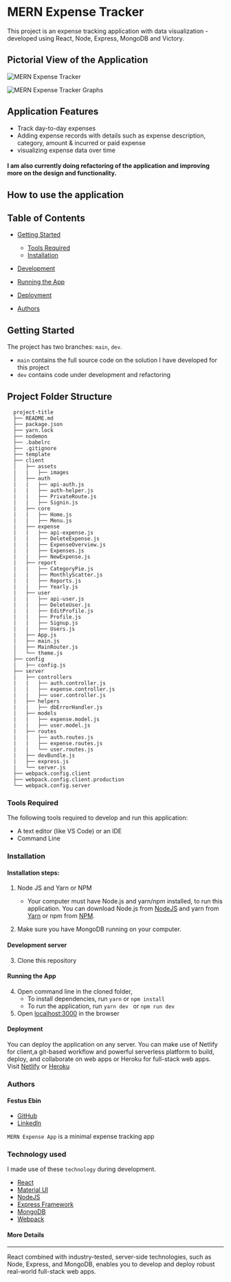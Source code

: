 # MERN Expense Tracker

This project is an expense tracking application with data visualization - developed using React, Node, Express, MongoDB and Victory.

## Pictorial View of the Application

![MERN Expense Tracker](https://mernbook.s3.amazonaws.com/git+/expensetracker.png "MERN Expense Tracker")

![MERN Expense Tracker Graphs](https://mernbook.s3.amazonaws.com/git+/graphs.png "MERN Expense Tracker Graphs")
<!-- ### [Live Demo](http://skeleton.mernbook.com/ "MERN Skeleton") -->

## Application Features
- Track day-to-day expenses
- Adding expense records with details such as expense description, category, amount & incurred or paid expense
- visualizing expense data over time

#### I am also currently doing refactoring of the application and improving more on the design and functionality.

<!-- ### The application is also fully deploy and hosted on Heroku. Live view of the application Demo can be found here- [MERN Expense Tracker](https://) -->

## How to use the application

## Table of Contents
- [Getting Started](#getting-started)
  - [Tools Required](#tools-required)
  - [Installation](#installation)
- [Development](#development)

- [Running the App](#running-the-app)
- [Deployment](#deployment)
- [Authors](#authors)

## Getting Started

The project has two branches: `main`, `dev`.

* `main` contains the full source code on the solution I have developed for this project
* `dev` contains code under development and refactoring

## Project Folder Structure

```
  project-title
  ├── README.md
  ├── package.json
  ├── yarn.lock
  ├── nodemon
  ├── .babelrc
  ├── .gitignore
  ├── template
  ├── client
  │   ├── assets
  |   |   ├── images
  │   ├── auth
  |   |   ├── api-auth.js
  |   |   ├── auth-helper.js
  |   |   ├── PrivateRoute.js
  |   |   ├── Signin.js
  |   ├── core
  |   |   ├── Home.js
  |   |   ├── Menu.js
  |   ├── expense
  |   |   ├── api-expense.js
  |   |   ├── DeleteExpense.js
  |   |   ├── ExpenseOverview.js
  |   |   ├── Expenses.js
  |   |   ├── NewExpense.js
  |   ├── report
  |   |   ├── CategoryPie.js
  |   |   ├── MonthlyScatter.js
  |   |   ├── Reports.js
  |   |   ├── Yearly.js
  |   ├── user
  |   |   ├── api-user.js
  |   |   ├── DeleteUser.js
  |   |   ├── EditProfile.js
  |   |   ├── Profile.js
  |   |   ├── Signup.js
  |   |   ├── Users.js
  |   ├── App.js
  |   ├── main.js
  |   ├── MainRouter.js
  │   └── theme.js
  ├── config
  |   ├── config.js
  ├── server
  |   ├── controllers
  |   |   ├── auth.controller.js
  |   |   ├── expense.controller.js
  |   |   ├── user.controller.js
  |   ├── helpers
  |   |   ├── dbErrorHandler.js
  |   ├── models
  |   |   ├── expense.model.js
  |   |   ├── user.model.js
  |   ├── routes
  |   |   ├── auth.routes.js
  |   |   ├── expense.routes.js
  |   |   └── user.routes.js
  |   ├── devBundle.js
  |   ├── express.js
  |   └── server.js
  ├── webpack.config.client
  ├── webpack.config.client.production
  └── webpack.config.server
```

### Tools Required
The following tools required to develop and run this application:

* A text editor (like VS Code) or an IDE
* Command Line

### Installation
#### Installation steps:

1. Node JS and Yarn or NPM
   - Your computer must have Node.js and yarn/npm installed, to run this application.
  You can download Node.js from [NodeJS](https://nodejs.org) and yarn from [Yarn](https://yarnpkg.com/lang/en/docs/install/) or npm from [NPM](https://npm).

2. Make sure you have MongoDB running on your computer.
#### Development server
3. Clone this repository
#### Running the App
4. Open command line in the cloned folder,
   - To install dependencies, run ``` yarn ``` or ``` npm install ```
   - To run the application, run ```yarn dev ``` or ``` npm run dev ```
5. Open [localhost:3000](http://localhost:3000/) in the browser

#### Deployment
You can deploy the application on any server. You can make use of Netlify for client,a git-based workflow and powerful serverless platform to build, deploy, and collaborate on web apps or Heroku for full-stack web apps. Visit [Netlify](https://www.netlify.com/) or [Heroku](https://www.heroku.com/)

### Authors
#### Festus Ebin
* [GitHub](https://github.com/festusebin)
* [Linkedln](https://linkedin.com/in/festusebin)

`MERN Expense App` is a minimal expense tracking app

### Technology used

I made use of these `technology` during development.
* [React](https://reactjs.org/docs/getting-started.html)
* [Material UI](https://mui.com/)
* [NodeJS](https://nodejs.org)
* [Express Framework](https://expressjs.com)
* [MongoDB](https://mongodb.com)
* [Webpack](https://webpack.js.org)
<!--* [Redux]
* [Webpack] -->

<!--
----


----
## Get the book
#### [Full-Stack React Projects - Second Edition](https://www.packtpub.com/web-development/full-stack-react-projects-second-edition)
*Learn MERN stack development by building modern web apps using MongoDB, Express, React, and Node.js*

<a href="https://www.packtpub.com/web-development/full-stack-react-projects-second-edition"><img src="https://mernbook.s3.amazonaws.com/git+/Book_2Ed.jpg" align="center" width="400" alt="Full-Stack React Projects"></a> -->
#### More Details

----
<p>React combined with industry-tested, server-side technologies, such as Node, Express, and MongoDB, enables you to develop and deploy robust real-world full-stack web apps.</p>

<!--This updated second edition focuses on the latest versions and conventions of the technologies in this stack, along with their new features such as Hooks in React and async/await in JavaScript. The book also explores advanced topics such as implementing real-time bidding, a web-based classroom app, and data visualization in an expense tracking app. -->

<!-- Full-Stack React Projects will take you through the process of preparing the development environment for MERN stack-based web development, creating a basic skeleton app, and extending it to build six different web apps. You'll build apps for social media, classrooms, media streaming, online marketplaces with real-time bidding, and web-based games with virtual reality features. Throughout the book, you'll learn how MERN stack web development works, extend its capabilities for complex features, and gain actionable insights into creating MERN-based apps, along with exploring industry best practices to meet the ever-increasing demands of the real world.

Things you'll learn in this book:

- Extend a MERN-based application to build a variety of applications
- Add real-time communication capabilities with Socket.IO
- Implement data visualization features for React applications using Victory
- Develop media streaming applications using MongoDB GridFS
- Improve SEO for your MERN apps by implementing server-side rendering with data
- Implement user authentication and authorization using JSON web tokens
- Set up and use React 360 to develop user interfaces with VR capabilities
- Make your MERN stack applications reliable and scalable with industry best practices

If you feel this book is for you, get your [copy](https://www.amazon.com/dp/1839215410) today!

-->